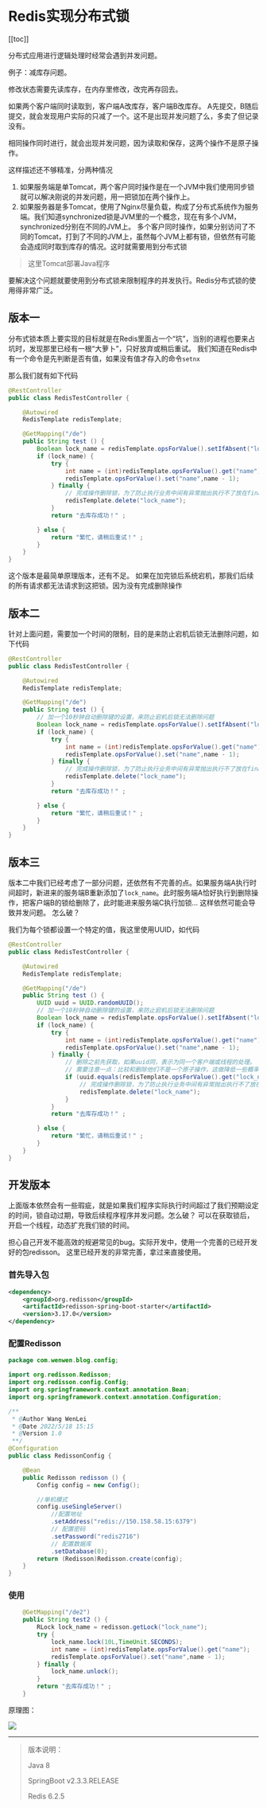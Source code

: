 # Redis实现分布式锁
[[toc]]

分布式应用进行逻辑处理时经常会遇到并发问题。

例子：减库存问题。

修改状态需要先读库存，在内存里修改，改完再存回去。

如果两个客户端同时读取到，客户端A改库存，客户端B改库存。
A先提交，B随后提交，就会发现用户实际的只减了一个。这不是出现并发问题了么，多卖了但记录没有。

相同操作同时进行，就会出现并发问题，因为读取和保存，这两个操作不是原子操作。

这样描述还不够精准，分两种情况

1. 如果服务端是单Tomcat，两个客户同时操作是在一个JVM中我们使用同步锁就可以解决刚说的并发问题，用一把锁加在两个操作上。
2. 如果服务器是多Tomcat，使用了Nginx尽量负载，构成了分布式系统作为服务端。我们知道synchronized锁是JVM里的一个概念，现在有多个JVM，synchronized分别在不同的JVM上。
多个客户同时操作，如果分别访问了不同的Tomcat，打到了不同的JVM上，虽然每个JVM上都有锁，但依然有可能会造成同时取到库存的情况。这时就需要用到分布式锁

> 这里Tomcat部署Java程序

要解决这个问题就要使用到分布式锁来限制程序的并发执行。Redis分布式锁的使用得非常广泛。

## 版本一
分布式锁本质上要实现的目标就是在Redis里面占一个“坑”，当别的进程也要来占坑时，发现那里已经有一根“大萝卜”，只好放弃或稍后重试。
我们知道在Redis中有一个命令是先判断是否有值，如果没有值才存入的命令`setnx`

那么我们就有如下代码
```java {9,16}
@RestController
public class RedisTestController {

    @Autowired
    RedisTemplate redisTemplate;

    @GetMapping("/de")
    public String test () {
        Boolean lock_name = redisTemplate.opsForValue().setIfAbsent("lock_name", true);
        if (lock_name) {
            try {
                int name = (int)redisTemplate.opsForValue().get("name");
                redisTemplate.opsForValue().set("name",name - 1);
            } finally {
                // 完成操作删除锁，为了防止执行业务中间有异常抛出执行不了放在finally里
                redisTemplate.delete("lock_name");
            }
            return "去库存成功！" ;

        } else {
            return "繁忙，请稍后重试！" ;
        }
    }
}
```
这个版本是最简单原理版本，还有不足。
如果在加完锁后系统宕机，那我们后续的所有请求都无法请求到这把锁。因为没有完成删除操作

## 版本二
针对上面问题，需要加一个时间的限制，目的是来防止宕机后锁无法删除问题，如下代码
```java {9,10,17}
@RestController
public class RedisTestController {

    @Autowired
    RedisTemplate redisTemplate;

    @GetMapping("/de")
    public String test () {
        // 加一个10秒钟自动删除键的设置，来防止宕机后锁无法删除问题
        Boolean lock_name = redisTemplate.opsForValue().setIfAbsent("lock_name", true,10L, TimeUnit.SECONDS);
        if (lock_name) {
            try {
                int name = (int)redisTemplate.opsForValue().get("name");
                redisTemplate.opsForValue().set("name",name - 1);
            } finally {
                // 完成操作删除锁，为了防止执行业务中间有异常抛出执行不了放在finally里
                redisTemplate.delete("lock_name");
            }
            return "去库存成功！" ;

        } else {
            return "繁忙，请稍后重试！" ;
        }
    }
}
```


## 版本三
版本二中我们已经考虑了一部分问题，还依然有不完善的点。如果服务端A执行时间超时，新进来的服务端B重新添加了`lock_name`。此时服务端A恰好执行到删除操作，把客户端B的锁给删除了，此时能进来服务端C执行加锁... 这样依然可能会导致并发问题。
怎么破？

我们为每个锁都设置一个特定的值，我这里使用UUID，如代码
```java {9,11,19,21}
@RestController
public class RedisTestController {

    @Autowired
    RedisTemplate redisTemplate;

    @GetMapping("/de")
    public String test () {
        UUID uuid = UUID.randomUUID();
        // 加一个10秒钟自动删除键的设置，来防止宕机后锁无法删除问题
        Boolean lock_name = redisTemplate.opsForValue().setIfAbsent("lock_name", uuid,10L, TimeUnit.SECONDS);
        if (lock_name) {
            try {
                int name = (int)redisTemplate.opsForValue().get("name");
                redisTemplate.opsForValue().set("name",name - 1);
            } finally {
                // 删除之前先获取，如果uuid同，表示为同一个客户端或线程的处理。
                // 需要注意一点：比较和删除他们不是一个原子操作，这做降低一些概率。相对安全一些
                if (uuid.equals(redisTemplate.opsForValue().get("lock_name"))) {
                    // 完成操作删除锁，为了防止执行业务中间有异常抛出执行不了放在finally里
                    redisTemplate.delete("lock_name");
                }
            }
            return "去库存成功！" ;

        } else {
            return "繁忙，请稍后重试！" ;
        }
    }
}
```


## 开发版本
上面版本依然会有一些瑕疵，就是如果我们程序实际执行时间超过了我们预期设定的时间，锁自动过期，导致后续程序程序并发问题。怎么破？
可以在获取锁后，开启一个线程，动态扩充我们锁的时间。

担心自己开发不能高效的规避常见的bug。实际开发中，使用一个完善的已经开发好的包redisson。
这里已经开发的非常完善，拿过来直接使用。
### 首先导入包
```xml
<dependency>
    <groupId>org.redisson</groupId>
    <artifactId>redisson-spring-boot-starter</artifactId>
    <version>3.17.0</version>
</dependency>

```
### 配置Redisson
```java
package com.wenwen.blog.config;

import org.redisson.Redisson;
import org.redisson.config.Config;
import org.springframework.context.annotation.Bean;
import org.springframework.context.annotation.Configuration;

/**
 * @Author Wang WenLei
 * @Date 2022/5/18 15:15
 * @Version 1.0
 **/
@Configuration
public class RedissonConfig {

    @Bean
    public Redisson redisson () {
        Config config = new Config();

        //单机模式
        config.useSingleServer()
            //配置地址
            .setAddress("redis://150.158.58.15:6379")
            // 配置密码
            .setPassword("redis2716")
            // 配置数据库
            .setDatabase(0);
        return (Redisson)Redisson.create(config);
    }
}
```
### 使用
```java
    @GetMapping("/de2")
    public String test2 () {
        RLock lock_name = redisson.getLock("lock_name");
        try {
            lock_name.lock(10L,TimeUnit.SECONDS);
            int name = (int)redisTemplate.opsForValue().get("name");
            redisTemplate.opsForValue().set("name",name - 1);
        } finally {
            lock_name.unlock();
        }
        return "去库存成功！" ;
    }
```

原理图：

![](./img/distributedLock/2022-05-18-14-56-10.png)



---

> 版本说明：
>
>Java 8
>
>SpringBoot v2.3.3.RELEASE
>
>Redis 6.2.5
